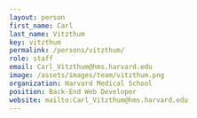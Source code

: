 ```yaml
---
layout: person
first_name: Carl
last_name: Vitzthum
key: vitzthum
permalink: /persons/vitzthum/
role: staff
email: Carl_Vitzthum@hms.harvard.edu
image: /assets/images/team/vitzthum.png
organization: Harvard Medical School
position: Back-End Web Developer
website: mailto:Carl_Vitzthum@hms.harvard.edu
---
```

